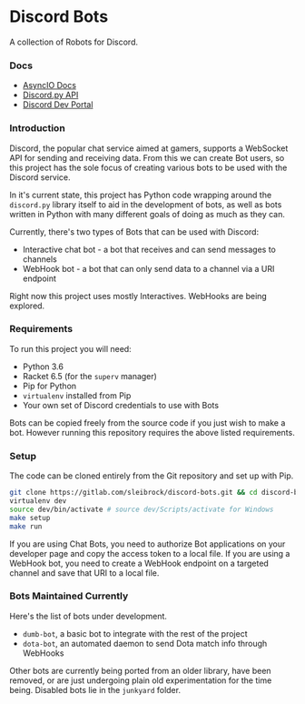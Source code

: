 Discord Bots
============

A collection of Robots for Discord.

### Docs

* [AsyncIO Docs](https://docs.python.org/3.4/library/asyncio.html)
* [Discord.py API](http://discordpy.readthedocs.io/en/latest/api.html)
* [Discord Dev Portal](https://discordapp.com/developers/docs/intro)

### Introduction

Discord, the popular chat service aimed at gamers, supports a WebSocket API for sending and receiving data. From this we can create Bot users, so this project has the sole focus of creating various bots to be used with the Discord service.

In it's current state, this project has Python code wrapping around the `discord.py` library itself to aid in the development of bots, as well as bots written in Python with many different goals of doing as much as they can.

Currently, there's two types of Bots that can be used with Discord:
* Interactive chat bot - a bot that receives and can send messages to channels
* WebHook bot - a bot that can only send data to a channel via a URI endpoint

Right now this project uses mostly Interactives. WebHooks are being explored.

### Requirements

To run this project you will need:

* Python 3.6
* Racket 6.5 (for the `superv` manager)
* Pip for Python
* `virtualenv` installed from Pip
* Your own set of Discord credentials to use with Bots

Bots can be copied freely from the source code if you just wish to make a bot. 
However running this repository requires the above listed requirements.

### Setup

The code can be cloned entirely from the Git repository and set up with Pip.

```bash
git clone https://gitlab.com/sleibrock/discord-bots.git && cd discord-bots
virtualenv dev
source dev/bin/activate # source dev/Scripts/activate for Windows
make setup
make run
```

If you are using Chat Bots, you need to authorize Bot applications on your
developer page and copy the access token to a local file. If you are using
a WebHook bot, you need to create a WebHook endpoint on a targeted channel
and save that URI to a local file.

### Bots Maintained Currently

Here's the list of bots under development.

* `dumb-bot`, a basic bot to integrate with the rest of the project
* `dota-bot`, an automated daemon to send Dota match info through WebHooks

Other bots are currently being ported from an older library, have been removed, 
or are just undergoing plain old experimentation for the time being. Disabled bots
lie in the `junkyard` folder.
